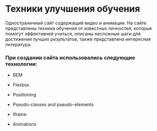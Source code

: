 # Техники улучшения обучения

Одностраничный сайт содержащий видео и анимации. На сайте представлены техники обучения от известных личностей, 
которые помогут эффективней учиться, описаны несложные шаги для достижения лучших результатов, также представлена интересная литература.

### При создании сайта использовались следующие технологии:

* BEM

* Flexbox

* Positioning

* Pseudo-classes and pseudo-elements

* Iframe

* Animations


